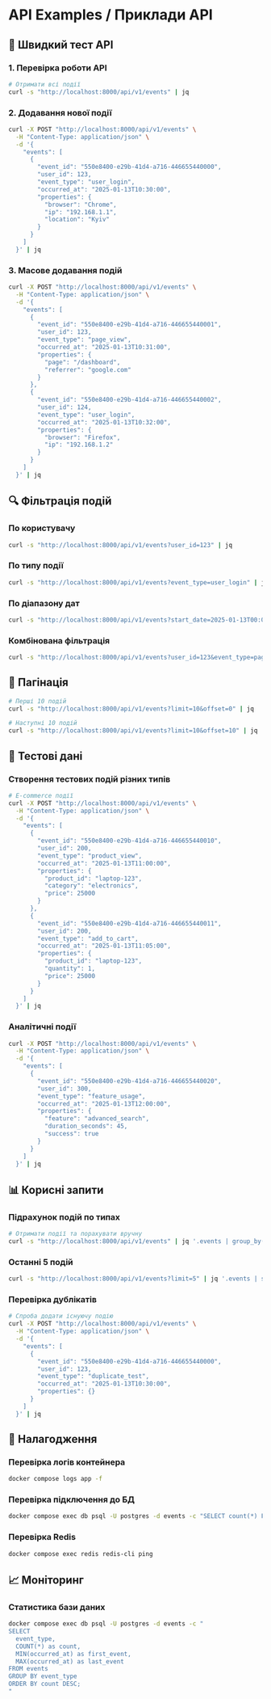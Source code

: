 # API Examples / Приклади API

## 🚀 Швидкий тест API

### 1. Перевірка роботи API

```bash
# Отримати всі події
curl -s "http://localhost:8000/api/v1/events" | jq
```

### 2. Додавання нової події

```bash
curl -X POST "http://localhost:8000/api/v1/events" \
  -H "Content-Type: application/json" \
  -d '{
    "events": [
      {
        "event_id": "550e8400-e29b-41d4-a716-446655440000",
        "user_id": 123,
        "event_type": "user_login",
        "occurred_at": "2025-01-13T10:30:00",
        "properties": {
          "browser": "Chrome",
          "ip": "192.168.1.1",
          "location": "Kyiv"
        }
      }
    ]
  }' | jq
```

### 3. Масове додавання подій

```bash
curl -X POST "http://localhost:8000/api/v1/events" \
  -H "Content-Type: application/json" \
  -d '{
    "events": [
      {
        "event_id": "550e8400-e29b-41d4-a716-446655440001",
        "user_id": 123,
        "event_type": "page_view",
        "occurred_at": "2025-01-13T10:31:00",
        "properties": {
          "page": "/dashboard",
          "referrer": "google.com"
        }
      },
      {
        "event_id": "550e8400-e29b-41d4-a716-446655440002",
        "user_id": 124,
        "event_type": "user_login",
        "occurred_at": "2025-01-13T10:32:00",
        "properties": {
          "browser": "Firefox",
          "ip": "192.168.1.2"
        }
      }
    ]
  }' | jq
```

## 🔍 Фільтрація подій

### По користувачу

```bash
curl -s "http://localhost:8000/api/v1/events?user_id=123" | jq
```

### По типу події

```bash
curl -s "http://localhost:8000/api/v1/events?event_type=user_login" | jq
```

### По діапазону дат

```bash
curl -s "http://localhost:8000/api/v1/events?start_date=2025-01-13T00:00:00&end_date=2025-01-13T23:59:59" | jq
```

### Комбінована фільтрація

```bash
curl -s "http://localhost:8000/api/v1/events?user_id=123&event_type=page_view&limit=5" | jq
```

## 📄 Пагінація

```bash
# Перші 10 подій
curl -s "http://localhost:8000/api/v1/events?limit=10&offset=0" | jq

# Наступні 10 подій
curl -s "http://localhost:8000/api/v1/events?limit=10&offset=10" | jq
```

## 🧪 Тестові дані

### Створення тестових подій різних типів

```bash
# E-commerce події
curl -X POST "http://localhost:8000/api/v1/events" \
  -H "Content-Type: application/json" \
  -d '{
    "events": [
      {
        "event_id": "550e8400-e29b-41d4-a716-446655440010",
        "user_id": 200,
        "event_type": "product_view",
        "occurred_at": "2025-01-13T11:00:00",
        "properties": {
          "product_id": "laptop-123",
          "category": "electronics",
          "price": 25000
        }
      },
      {
        "event_id": "550e8400-e29b-41d4-a716-446655440011",
        "user_id": 200,
        "event_type": "add_to_cart",
        "occurred_at": "2025-01-13T11:05:00",
        "properties": {
          "product_id": "laptop-123",
          "quantity": 1,
          "price": 25000
        }
      }
    ]
  }' | jq
```

### Аналітичні події

```bash
curl -X POST "http://localhost:8000/api/v1/events" \
  -H "Content-Type: application/json" \
  -d '{
    "events": [
      {
        "event_id": "550e8400-e29b-41d4-a716-446655440020",
        "user_id": 300,
        "event_type": "feature_usage",
        "occurred_at": "2025-01-13T12:00:00",
        "properties": {
          "feature": "advanced_search",
          "duration_seconds": 45,
          "success": true
        }
      }
    ]
  }' | jq
```

## 📊 Корисні запити

### Підрахунок подій по типах

```bash
# Отримати події та порахувати вручну
curl -s "http://localhost:8000/api/v1/events" | jq '.events | group_by(.event_type) | map({event_type: .[0].event_type, count: length})'
```

### Останні 5 подій

```bash
curl -s "http://localhost:8000/api/v1/events?limit=5" | jq '.events | sort_by(.created_at) | reverse'
```

### Перевірка дублікатів

```bash
# Спроба додати існуючу подію
curl -X POST "http://localhost:8000/api/v1/events" \
  -H "Content-Type: application/json" \
  -d '{
    "events": [
      {
        "event_id": "550e8400-e29b-41d4-a716-446655440000",
        "user_id": 123,
        "event_type": "duplicate_test",
        "occurred_at": "2025-01-13T10:30:00",
        "properties": {}
      }
    ]
  }' | jq
```

## 🔧 Налагодження

### Перевірка логів контейнера

```bash
docker compose logs app -f
```

### Перевірка підключення до БД

```bash
docker compose exec db psql -U postgres -d events -c "SELECT count(*) FROM events;"
```

### Перевірка Redis

```bash
docker compose exec redis redis-cli ping
```

## 📈 Моніторинг

### Статистика бази даних

```bash
docker compose exec db psql -U postgres -d events -c "
SELECT 
  event_type, 
  COUNT(*) as count,
  MIN(occurred_at) as first_event,
  MAX(occurred_at) as last_event
FROM events 
GROUP BY event_type 
ORDER BY count DESC;
"
```
